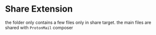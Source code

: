 # Share Extension

the folder only contains a few files only in share target. the main files are shared with `ProtonMail` composer